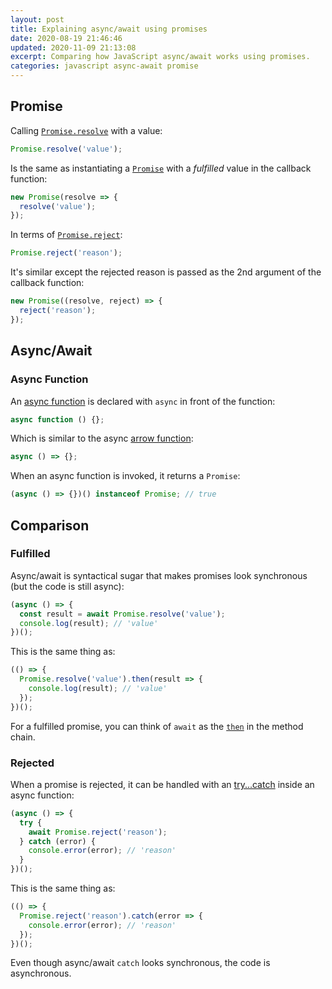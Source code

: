 ```yaml
---
layout: post
title: Explaining async/await using promises
date: 2020-08-19 21:46:46
updated: 2020-11-09 21:13:08
excerpt: Comparing how JavaScript async/await works using promises.
categories: javascript async-await promise
---
```


## Promise

Calling [`Promise.resolve`](https://developer.mozilla.org/en-US/docs/Web/JavaScript/Reference/Global_Objects/Promise/resolve) with a value:

```js
Promise.resolve('value');
```

Is the same as instantiating a [`Promise`](https://developer.mozilla.org/en-US/docs/Web/JavaScript/Reference/Global_Objects/Promise) with a _fulfilled_ value in the callback function:

```js
new Promise(resolve => {
  resolve('value');
});
```

In terms of [`Promise.reject`](https://developer.mozilla.org/en-US/docs/Web/JavaScript/Reference/Global_Objects/Promise/reject):

```js
Promise.reject('reason');
```

It's similar except the rejected reason is passed as the 2nd argument of the callback function:

```js
new Promise((resolve, reject) => {
  reject('reason');
});
```

## Async/Await

### Async Function

An [async function](https://developer.mozilla.org/en-US/docs/Web/JavaScript/Reference/Statements/async_function) is declared with `async` in front of the function:

```js
async function () {};
```

Which is similar to the async [arrow function](https://developer.mozilla.org/en-US/docs/Web/JavaScript/Reference/Functions/Arrow_functions):

```js
async () => {};
```

When an async function is invoked, it returns a `Promise`:

```js
(async () => {})() instanceof Promise; // true
```

## Comparison

### Fulfilled

Async/await is syntactical sugar that makes promises look synchronous (but the code is still async):

```js
(async () => {
  const result = await Promise.resolve('value');
  console.log(result); // 'value'
})();
```

This is the same thing as:

```js
(() => {
  Promise.resolve('value').then(result => {
    console.log(result); // 'value'
  });
})();
```

For a fulfilled promise, you can think of `await` as the [`then`](https://developer.mozilla.org/en-US/docs/Web/JavaScript/Reference/Global_Objects/Promise/then) in the method chain.

### Rejected

When a promise is rejected, it can be handled with an [try...catch](https://developer.mozilla.org/en-US/docs/Web/JavaScript/Reference/Statements/try...catch) inside an async function:

```js
(async () => {
  try {
    await Promise.reject('reason');
  } catch (error) {
    console.error(error); // 'reason'
  }
})();
```

This is the same thing as:

```js
(() => {
  Promise.reject('reason').catch(error => {
    console.error(error); // 'reason'
  });
})();
```

Even though async/await `catch` looks synchronous, the code is asynchronous.
